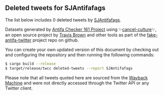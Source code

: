 ## Deleted tweets for SJAntifafags

The list below includes 0 deleted tweets by
[SJAntifafags](https://twitter.com/SJAntifafags).



Datasets generated by [Antifa Checker 161 Project](https://twitter.com/antifacheck161) using ✨[cancel-culture](https://github.com/travisbrown/cancel-culture)✨, an open source project by 
[Travis Brown](https://twitter.com/travisbrown) and other tools as part of the 
[fake-antifa-twitter](https://github.com/antifacheck161/fake-antifa-twitter) project repo on github.

You can create your own updated version of this document by checking out and configuring the
repository and then running the following commands:

```bash
$ cargo build --release
$ target/release/twcc deleted-tweets --report SJAntifafags
```

Please note that all tweets quoted here are sourced from the
[Wayback Machine](https://web.archive.org) and were not directly accessed through the Twitter API or
any Twitter client.

